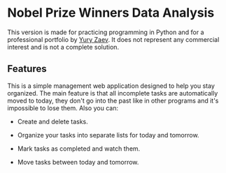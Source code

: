 # Nobel Prize Winners Data Analysis

This version is made for practicing programming in Python and for a professional portfolio
by <a href="https://github.com/jzaev" target="_blank">Yury Zaev</a>. It does not represent any commercial interest and
is not a complete solution.

## Features

This is a simple management web application designed to help you stay organized. The main feature is that all incomplete tasks are automatically moved to today, they don't go into the past like in other programs and it's impossible to lose them. Also you can:

* Create and delete tasks. 

* Organize your tasks into separate lists for today and tomorrow.

* Mark tasks as completed and watch them.

* Move tasks between today and tomorrow.
